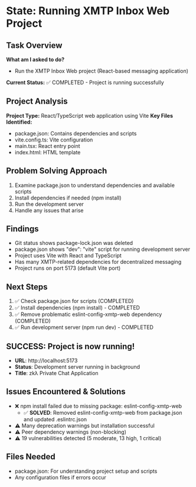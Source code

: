 # State: Running XMTP Inbox Web Project

## Task Overview

**What am I asked to do?**

- Run the XMTP Inbox Web project (React-based messaging application)

**Current Status:** ✅ COMPLETED - Project is running successfully

## Project Analysis

**Project Type:** React/TypeScript web application using Vite
**Key Files Identified:**

- package.json: Contains dependencies and scripts
- vite.config.ts: Vite configuration
- main.tsx: React entry point
- index.html: HTML template

## Problem Solving Approach

1. Examine package.json to understand dependencies and available scripts
2. Install dependencies if needed (npm install)
3. Run the development server
4. Handle any issues that arise

## Findings

- Git status shows package-lock.json was deleted
- package.json shows "dev": "vite" script for running development server
- Project uses Vite with React and TypeScript
- Has many XMTP-related dependencies for decentralized messaging
- Project runs on port 5173 (default Vite port)

## Next Steps

1. ✅ Check package.json for scripts (COMPLETED)
2. ✅ Install dependencies (npm install) - COMPLETED
3. ✅ Remove problematic eslint-config-xmtp-web dependency (COMPLETED)
4. ✅ Run development server (npm run dev) - COMPLETED

## SUCCESS: Project is now running!

- **URL**: http://localhost:5173
- **Status**: Development server running in background
- **Title**: zkλ Private Chat Application

## Issues Encountered & Solutions

- ❌ npm install failed due to missing package: eslint-config-xmtp-web
  - ✅ **SOLVED**: Removed eslint-config-xmtp-web from package.json and updated .eslintrc.json
- ⚠️ Many deprecation warnings but installation successful
- ⚠️ Peer dependency warnings (non-blocking)
- ⚠️ 19 vulnerabilities detected (5 moderate, 13 high, 1 critical)

## Files Needed

- package.json: For understanding project setup and scripts
- Any configuration files if errors occur
